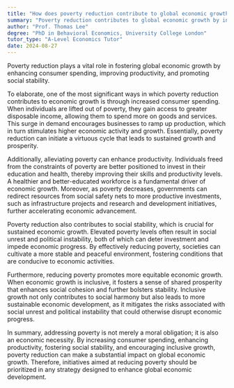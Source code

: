 ```yaml
---
title: "How does poverty reduction contribute to global economic growth?"
summary: "Poverty reduction contributes to global economic growth by increasing consumer spending, improving productivity, and fostering social stability."
author: "Prof. Thomas Lee"
degree: "PhD in Behavioral Economics, University College London"
tutor_type: "A-Level Economics Tutor"
date: 2024-08-27
---
```


Poverty reduction plays a vital role in fostering global economic growth by enhancing consumer spending, improving productivity, and promoting social stability.

To elaborate, one of the most significant ways in which poverty reduction contributes to economic growth is through increased consumer spending. When individuals are lifted out of poverty, they gain access to greater disposable income, allowing them to spend more on goods and services. This surge in demand encourages businesses to ramp up production, which in turn stimulates higher economic activity and growth. Essentially, poverty reduction can initiate a virtuous cycle that leads to sustained growth and prosperity.

Additionally, alleviating poverty can enhance productivity. Individuals freed from the constraints of poverty are better positioned to invest in their education and health, thereby improving their skills and productivity levels. A healthier and better-educated workforce is a fundamental driver of economic growth. Moreover, as poverty decreases, governments can redirect resources from social safety nets to more productive investments, such as infrastructure projects and research and development initiatives, further accelerating economic advancement.

Poverty reduction also contributes to social stability, which is crucial for sustained economic growth. Elevated poverty levels often result in social unrest and political instability, both of which can deter investment and impede economic progress. By effectively reducing poverty, societies can cultivate a more stable and peaceful environment, fostering conditions that are conducive to economic activities.

Furthermore, reducing poverty promotes more equitable economic growth. When economic growth is inclusive, it fosters a sense of shared prosperity that enhances social cohesion and further bolsters stability. Inclusive growth not only contributes to social harmony but also leads to more sustainable economic development, as it mitigates the risks associated with social unrest and political instability that could otherwise disrupt economic progress.

In summary, addressing poverty is not merely a moral obligation; it is also an economic necessity. By increasing consumer spending, enhancing productivity, fostering social stability, and encouraging inclusive growth, poverty reduction can make a substantial impact on global economic growth. Therefore, initiatives aimed at reducing poverty should be prioritized in any strategy designed to enhance global economic development.
    